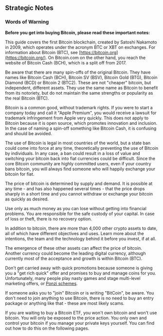 ## Strategic Notes

### Words of Warning

**Before you get into buying Bitcoin, please read these important notes:**

This guide covers the first Bitcoin blockchain, created by Satoshi Nakamoto in 2009, which operates under the acronym BTC or XBT on exchanges. For information about Bitcoin (BTC), see [https://bitcoin.org](https://bitcoin.org/). On Bitcoin.com on the other hand, you reach the website of Bitcoin Cash (BCH), which is a split off from 2017.

Be aware that there are many spin-offs of the original Bitcoin. They have names like Bitcoin Cash (BCH), Bitcoin SV (BSV), Bitcoin Gold (BTG), Bitcoin Diamond (BCD) or Bitcoin 2 (BTC2). These are not "cheaper" bitcoin, but independent, different assets. They use the same name as Bitcoin to benefit from its notoriety, but do not maintain the same strengths or popularity as the real Bitcoin (BTC).

Bitcoin is a common good, without trademark rights. If you were to start a company today and call it "Apple Premium", you would receive a lawsuit for trademark infringement from Apple very quickly. This does not apply to Bitcoin because it is open source, which promotes innovation and inclusion. In the case of naming a spin-off something like Bitcoin Cash, it is confusing and should be avoided.

The use of Bitcoin is legal in most countries of the world, but a state ban could come into force at any time, theoretically preventing the use of Bitcoin by individuals. In any case, a ban could result in a loss of value and switching your bitcoin back into fiat currencies could be difficult. Since the core Bitcoin community are highly committed users, even if your country bans bitcoin, you will always find someone who will happily exchange your bitcoin for fiat.

The price of bitcoin is determined by supply and demand. It is possible at any time - and has also happened several times - that the price drops sharply in a short time and you cannot withdraw or exchange your bitcoin as quickly as desired.

Use only as much money as you can lose without getting into financial problems. You are responsible for the safe custody of your capital. In case of loss or theft, there is no recovery option.

In addition to bitcoin, there are more than 4,000 other crypto assets to date, all of which have different objectives and uses. Learn more about the intentions, the team and the technology behind it before you invest, if at all.

The emergence of these other assets can affect the price of bitcoin. Another currency could become the leading digital currency, although currently most of the acceptance and growth is within Bitcoin (BTC).

Don't get carried away with quick promotions because someone is giving you a "get rich quick" offer and promises to buy and manage coins for you. Unfortunately, many people play nasty games and stage multi-level marketing offers, or [Ponzi schemes](https://anita.link/ponzi).

If someone asks you to "join" Bitcoin or is writing "BitCoin", be aware. You don't need to join anything to use Bitcoin, there is no need to buy an entry package or anything like that - these are most likely scams.

If you are waiting to buy a Bitcoin ETF, you won't own bitcoin and won't use bitcoin. You will only be exposed to the price action. You only own and control your bitcoin if you manage your private keys yourself. You can find out how to do this on the following pages.
